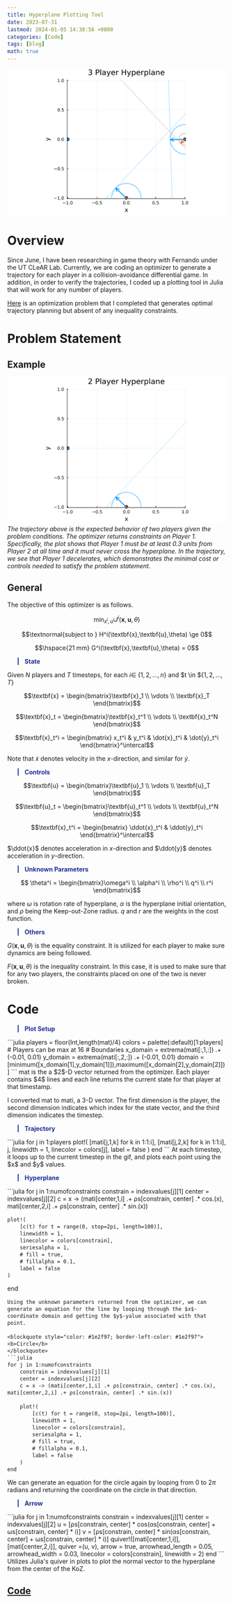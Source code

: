 ```yaml
---
title: Hyperplane Plotting Tool
date: 2023-07-31
lastmod: 2024-01-05 14:38:56 +0800
categories: [Code]
tags: [blog]
math: true
---
```

![img-description](/images/hyperplane_3p.gif)

# Overview

Since June, I have been researching in game theory with Fernando under the UT CLeAR Lab. Currently, we are coding an optimizer to generate a trajectory for each player in a collision-avoidance differential game. In addition, in order to verify the trajectories, I coded up a plotting tool in Julia that will work for any number of players.

[Here](/posts/post-4) is an optimization problem that I completed that generates optimal trajectory planning but absent of any inequality constraints. 

# Problem Statement
## Example
![img-description](/images/hyperplane_2p.gif)
_The trajectory above is the expected behavior of two players given the problem conditions. The optimizer returns constraints on Player $1$. Specifically, the plot shows that Player $1$ must be at least $0.3$ units from Player $2$ at all time and it must never cross the hyperplane. In the trajectory, we see that Player $1$ decelerates, which demonstrates the minimal cost or controls needed to satisfy the problem statement._

## General
The objective of this optimizer is as follows.

$$\min_{x^i,u^i} J^i(\textbf{x},\textbf{u},\theta)$$

$$\textnormal{subject to } H^i(\textbf{x},\textbf{u},\theta) \ge 0$$

$$\hspace{21 mm} G^i(\textbf{x},\textbf{u},\theta) = 0$$

<blockquote style="color: #1e2f97; border-left-color: #1e2f97">
<b>State</b>
</blockquote>

Given $N$ players and $T$ timesteps, for each $i \in$ {$1,2,\dots, n$} and $t \in ${$1,2,\dots, T$}


$$\textbf{x} = \begin{bmatrix}\textbf{x}_1 \\ \vdots \\ \textbf{x}_T \end{bmatrix}$$


$$\textbf{x}_t = \begin{bmatrix}\textbf{x}_t^1 \\ \vdots \\ \textbf{x}_t^N \end{bmatrix}$$

$$\textbf{x}_t^i = \begin{bmatrix} x_t^i & y_t^i & \dot{x}_t^i & \dot{y}_t^i \end{bmatrix}^\intercal$$

Note that $\dot{x}$ denotes velocity in the $x$-direction, and similar for $\dot{y}$.

<blockquote style="color: #1e2f97; border-left-color: #1e2f97">
<b>Controls</b>
</blockquote>

$$\textbf{u} = \begin{bmatrix}\textbf{u}_1 \\ \vdots \\ \textbf{u}_T \end{bmatrix}$$

$$\textbf{u}_t = \begin{bmatrix}\textbf{u}_t^1 \\ \vdots \\ \textbf{u}_t^N \end{bmatrix}$$

$$\textbf{x}_t^i = \begin{bmatrix} \ddot{x}_t^i & \ddot{y}_t^i \end{bmatrix}^\intercal$$

$\ddot{x}$ denotes acceleration in $x$-direction and $\ddot{y}$ denotes acceleration in $y$-direction.

<blockquote style="color: #1e2f97; border-left-color: #1e2f97">
<b>Unknown Parameters</b>
</blockquote>

$$ \theta^i = \begin{bmatrix}\omega^i \\ \alpha^i \\ \rho^i \\ q^i \\ r^i \end{bmatrix}$$

where $\omega$ is rotation rate of hyperplane, $\alpha$ is the hyperplane initial orientation, and $\rho$ being the Keep-out-Zone radius. $q$ and $r$ are the weights in the cost function.

<blockquote style="color: #1e2f97; border-left-color: #1e2f97">
<b>Others</b>
</blockquote>

$G(\textbf{x},\textbf{u},\theta)$ is the equality constraint. It is utilized for each player to make sure dynamics are being followed.

$F(\textbf{x},\textbf{u},\theta)$ is the inequality constraint. In this case, it is used to make sure that for any two players, the constraints placed on one of the two is never broken.

# Code

<blockquote style="color: #1e2f97; border-left-color: #1e2f97">
<b>Plot Setup</b>
</blockquote>
```julia
    players = floor(Int,length(mat)/4)
    colors = palette(:default)[1:players] # Players can be max at 16
    # Boundaries
    x_domain = extrema(mati[:,1,:]) .+ (-0.01, 0.01)
    y_domain = extrema(mati[:,2,:]) .+ (-0.01, 0.01)
    domain  = [minimum([x_domain[1],y_domain[1]]),maximum([x_domain[2],y_domain[2]])]
```
mat is the a $2$-D vector returned from the optimizer. Each player contains $4$ lines and each line returns the current state for that player at that timestamp. 

I converted mat to mati, a $3$-D vector. The first dimension is the player, the second dimension indicates which index for the state vector, and the third dimension indicates the timestep.
<blockquote style="color: #1e2f97; border-left-color: #1e2f97">
<b>Trajectory</b>
</blockquote> 
```julia
for j in 1:players
    plot!(
            [mati[j,1,k] for k in 1:1:i],
            [mati[j,2,k] for k in 1:1:i],
            j,
            linewidth = 1,
            linecolor = colors[j],
            label = false
         )
end
```
At each timestep, it loops up to the current timestep in the gif, and plots each point using the $x$ and $y$ values.

<blockquote style="color: #1e2f97; border-left-color: #1e2f97">
<b>Hyperplane</b>
</blockquote> 
```julia
for j in 1:numofconstraints
    constrain = indexvalues[j][1]
    center = indexvalues[j][2]
    c = x -> (mati[center,1,i] .+ ρs[constrain, center] .* cos.(x), mati[center,2,i] .+ ρs[constrain, center] .* sin.(x)) 
    
    plot!(
        [c(t) for t = range(0, stop=2pi, length=100)],
        linewidth = 1,
        linecolor = colors[constrain],
        seriesalpha = 1,
        # fill = true,
        # fillalpha = 0.1,
        label = false
    )
end
```
Using the unknown parameters returned from the optimizer, we can generate an equation for the line by looping through the $x$-coordinate domain and getting the $y$-yalue associated with that point.

<blockquote style="color: #1e2f97; border-left-color: #1e2f97">
<b>Circle</b>
</blockquote> 
```julia
for j in 1:numofconstraints
    constrain = indexvalues[j][1]
    center = indexvalues[j][2]
    c = x -> (mati[center,1,i] .+ ρs[constrain, center] .* cos.(x), mati[center,2,i] .+ ρs[constrain, center] .* sin.(x)) 
    
    plot!(
        [c(t) for t = range(0, stop=2pi, length=100)],
        linewidth = 1,
        linecolor = colors[constrain],
        seriesalpha = 1,
        # fill = true,
        # fillalpha = 0.1,
        label = false
    )
end
```
We can generate an equation for the circle again by looping from $0$ to $2\pi$ radians and returning the coordinate on the circle in that direction.

<blockquote style="color: #1e2f97; border-left-color: #1e2f97">
<b>Arrow</b>
</blockquote> 
```julia
for j in 1:numofconstraints
    constrain = indexvalues[j][1]
    center = indexvalues[j][2]
    u = [ρs[constrain, center] * cos(αs[constrain, center] + ωs[constrain, center] * i)]
    v = [ρs[constrain, center] * sin(αs[constrain, center] + ωs[constrain, center] * i)]
    quiver!([mati[center,1,i]], [mati[center,2,i]], quiver =(u, v), arrow = true, arrowhead_length = 0.05, arrowhead_width = 0.03, linecolor = colors[constrain], linewidth = 2)
end
```
Utilizes Julia's quiver in plots to plot the normal vector to the hyperplane from the center of the KoZ.

## [Code](https://github.com/Rich-Nyan/hyperplane/blob/main/main.jl)

